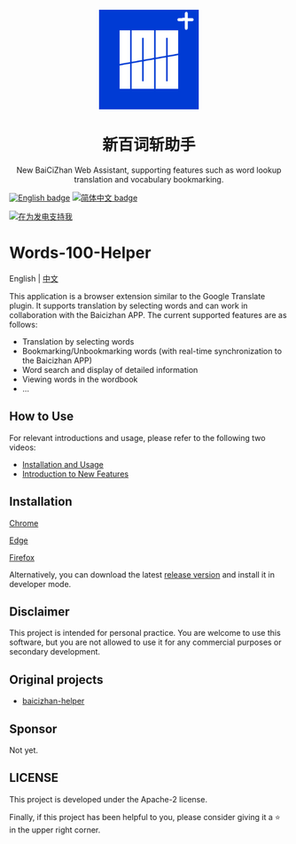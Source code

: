 <p align="center">
  <img width="180" src="./public/icon.png" alt="新百词斩助手">
  <h1 align="center">新百词斩助手</h1>
  <p align="center">New BaiCiZhan Web Assistant, supporting features such as word lookup translation and vocabulary bookmarking.</p>
</p>

[![English badge](https://img.shields.io/badge/%E8%8B%B1%E6%96%87-English-blue)](./README.md)
[![简体中文 badge](https://img.shields.io/badge/%E7%AE%80%E4%BD%93%E4%B8%AD%E6%96%87-Simplified%20Chinese-blue)](./README-zh.md)

<a href="https://afdian.net/a/honwhy" target="_blank"><img src="https://pic1.afdiancdn.com/static/img/welcome/button-sponsorme.png" alt="在为发电支持我" style="height: 40px !important;width: 145px !important;" ></a>

# Words-100-Helper

English | [中文](./README-zh.md)

This application is a browser extension similar to the Google Translate plugin. It supports translation by selecting words and can work in collaboration with the Baicizhan APP. The current supported features are as follows:

- Translation by selecting words
- Bookmarking/Unbookmarking words (with real-time synchronization to the Baicizhan APP)
- Word search and display of detailed information
- Viewing words in the wordbook
- ...

## How to Use

For relevant introductions and usage, please refer to the following two videos:

- [Installation and Usage](https://www.bilibili.com/video/BV1QG411P7Es/)
- [Introduction to New Features](https://www.bilibili.com/video/BV1zj411Z7LM/)

## Installation

[Chrome](https://chromewebstore.google.com/detail/jehicjpkeefodocfpinehggbcpbcfemn)

[Edge](https://microsoftedge.microsoft.com/addons/detail/igoongmgkfmdmlnabfphphifbmckjjea)

[Firefox](https://addons.mozilla.org/en-US/firefox/addon/words-100-helper/)

Alternatively, you can download the latest [release version](https://github.com/honwhy/words-100-helper/releases/latest) and install it in developer mode.

## Disclaimer

This project is intended for personal practice. You are welcome to use this software, but you are not allowed to use it for any commercial purposes or secondary development.

## Original projects

- [baicizhan-helper](https://github.com/marmot-z/baicizhan-helper)

## Sponsor

Not yet.

## LICENSE

This project is developed under the Apache-2 license.

Finally, if this project has been helpful to you, please consider giving it a ⭐ in the upper right corner.
